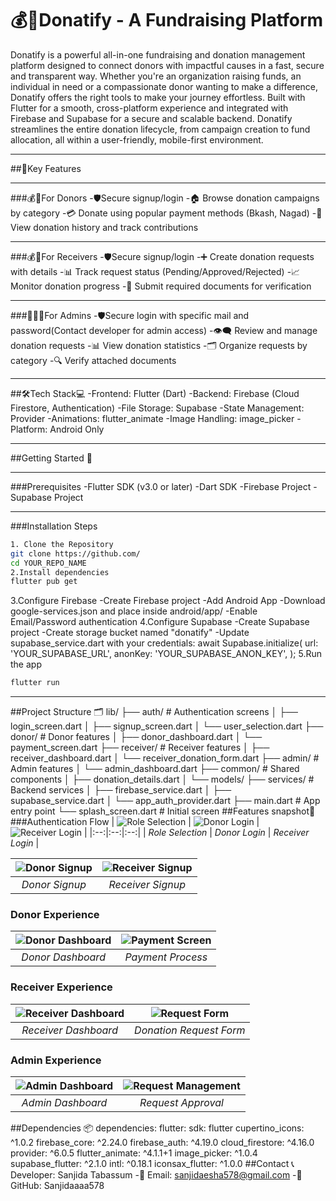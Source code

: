 # 💰🤝Donatify - A Fundraising Platform
Donatify is a powerful all-in-one fundraising and donation management platform designed to connect donors with impactful causes in a fast, secure and transparent way. Whether you're an organization raising funds, an individual in need or a compassionate donor wanting to make a difference, Donatify offers the right tools to make your journey effortless. Built with Flutter for a smooth, cross-platform experience and integrated with Firebase and Supabase for a secure and scalable backend. Donatify streamlines the entire donation lifecycle, from campaign creation to fund allocation, all within a user-friendly, mobile-first environment.
___
##🔑Key Features
___
###💰👤For Donors
-🛡️Secure signup/login
-🏠 Browse donation campaigns by category
-💳 Donate using popular payment methods (Bkash, Nagad)
-📱 View donation history and track contributions
___
###💰👤For Receivers
-🛡️Secure signup/login
-➕ Create donation requests with details
-📊 Track request status (Pending/Approved/Rejected)
-📈 Monitor donation progress
-🧾 Submit required documents for verification
___
###👨🏻‍💻For Admins
-🛡️Secure login with specific mail and password(Contact developer for admin access)
-👁️‍🗨️ Review and manage donation requests
-📊 View donation statistics
-🗂️ Organize requests by category
-🔍 Verify attached documents
___
##🛠️Tech Stack💻
-Frontend: Flutter (Dart)
-Backend: Firebase (Cloud Firestore, Authentication)
-File Storage: Supabase
-State Management: Provider
-Animations: flutter_animate
-Image Handling: image_picker
-Platform: Android Only
___
##Getting Started 🚀
___
###Prerequisites
-Flutter SDK (v3.0 or later)
-Dart SDK
-Firebase Project
-Supabase Project
___
###Installation Steps
```bash
1. Clone the Repository
git clone https://github.com/  
cd YOUR_REPO_NAME
2.Install dependencies
flutter pub get
```
3.Configure Firebase
-Create Firebase project
-Add Android App
-Download google-services.json and place inside android/app/
-Enable Email/Password authentication
4.Configure Supabase
-Create Supabase project
-Create storage bucket named "donatify"
-Update supabase_service.dart with your credentials:
await Supabase.initialize(
  url: 'YOUR_SUPABASE_URL',
  anonKey: 'YOUR_SUPABASE_ANON_KEY',
);
5.Run the app
```bash
flutter run
```
___
##Project Structure 🗂️
lib/
├── auth/                   # Authentication screens
│   ├── login_screen.dart
│   ├── signup_screen.dart
│   └── user_selection.dart
├── donor/                  # Donor features
│   ├── donor_dashboard.dart
│   └── payment_screen.dart
├── receiver/               # Receiver features
│   ├── receiver_dashboard.dart
│   └── receiver_donation_form.dart
├── admin/                  # Admin features
│   └── admin_dashboard.dart
├── common/                 # Shared components
│   ├── donation_details.dart
│   └── models/
├── services/               # Backend services
│   ├── firebase_service.dart
│   ├── supabase_service.dart
│   └── app_auth_provider.dart
├── main.dart               # App entry point
└── splash_screen.dart      # Initial screen
##Features snapshot📸
###Authentication Flow
| ![Role Selection](screenshots/role_selection_screen.jpg) | ![Donor Login](screenshots/donor_login.jpg) | ![Receiver Login](screenshots/receiver_login.jpg) |
|:--:|:--:|:--:|
| *Role Selection* | *Donor Login* | *Receiver Login* |

| ![Donor Signup](screenshots/donor_signup.jpg) | ![Receiver Signup](screenshots/receiver_signup.jpg) |
|:--:|:--:|
| *Donor Signup* | *Receiver Signup* |
### Donor Experience
| ![Donor Dashboard](screenshots/donor_dashboard.jpg) | ![Payment Screen](screenshots/payment_screen.jpg) |
|:--:|:--:|
| *Donor Dashboard* | *Payment Process* |
### Receiver Experience
| ![Receiver Dashboard](screenshots/receiver_dashboard.jpg) | ![Request Form](screenshots/receiver_form.jpg) |
|:--:|:--:|
| *Receiver Dashboard* | *Donation Request Form* |
### Admin Experience
| ![Admin Dashboard](screenshots/admin_dashboard.jpg) | ![Request Management](screenshots/donation_request.jpg) |
|:--:|:--:|
| *Admin Dashboard* | *Request Approval* |
##Dependencies 📦
dependencies:
  flutter:
    sdk: flutter
  cupertino_icons: ^1.0.2
  firebase_core: ^2.24.0
  firebase_auth: ^4.19.0
  cloud_firestore: ^4.16.0
  provider: ^6.0.5
  flutter_animate: ^4.1.1+1
  image_picker: ^1.0.4
  supabase_flutter: ^2.1.0
  intl: ^0.18.1
  iconsax_flutter: ^1.0.0
  ##Contact 📞
  Developer: Sanjida Tabassum
  -📧 Email: sanjidaesha578@gmail.com
  -💼 GitHub: Sanjidaaaa578